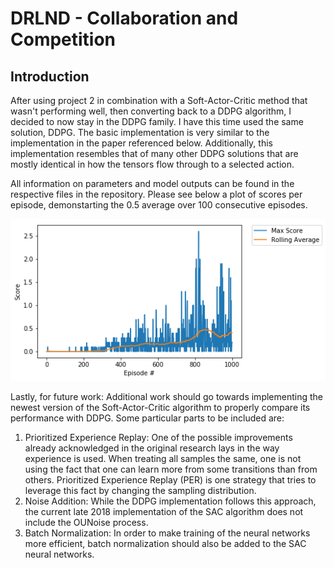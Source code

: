 # DRLND - Collaboration and Competition

## Introduction

After using project 2 in combination with a Soft-Actor-Critic method that wasn't performing well, then converting back to a DDPG algorithm, I decided to now stay in the DDPG family. I have this time used the same solution, DDPG. The basic implementation is very similar to the implementation in the paper referenced below. Additionally, this implementation resembles that of many other DDPG solutions that are mostly identical in how the tensors flow through to a selected action.

All information on parameters and model outputs can be found in the respective files in the repository. Please see below a plot of scores per episode, demonstarting the 0.5 average over 100 consecutive episodes.

![DDPG Plot of Rewards](https://github.com/pbaginski86/Deep_Reinforcement_Learning_Multi-Agent-Learning/blob/master/download.png)

Lastly, for future work:
Additional work should go towards implementing the newest version of the Soft-Actor-Critic algorithm
to properly compare its performance with DDPG. Some particular parts to be included are:
1. Prioritized Experience Replay: One of the possible improvements already acknowledged in
the original research lays in the way experience is used. When treating all samples the
same, one is not using the fact that one can learn more from some transitions than from
others. Prioritized Experience Replay (PER) is one strategy that tries to leverage this fact by
changing the sampling distribution.
2. Noise Addition: While the DDPG implementation follows this approach, the current late
2018 implementation of the SAC algorithm does not include the OUNoise process.
3. Batch Normalization: In order to make training of the neural networks more efficient, batch
normalization should also be added to the SAC neural networks.
